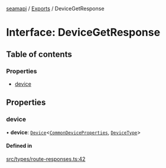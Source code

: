 [seamapi](../README.md) / [Exports](../modules.md) / DeviceGetResponse

# Interface: DeviceGetResponse

## Table of contents

### Properties

- [device](DeviceGetResponse.md#device)

## Properties

### device

• **device**: [`Device`](Device.md)<[`CommonDeviceProperties`](../modules.md#commondeviceproperties), [`DeviceType`](../modules.md#devicetype)\>

#### Defined in

[src/types/route-responses.ts:42](https://github.com/seamapi/seamapi-javascript/blob/main/src/types/route-responses.ts#L42)
